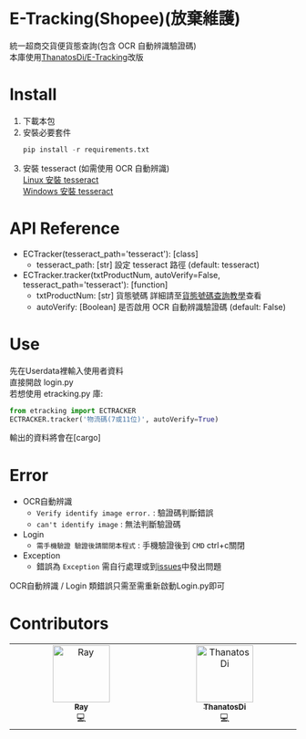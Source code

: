 # E-Tracking(Shopee)(放棄維護)
 統一超商交貨便貨態查詢(包含 OCR 自動辨識驗證碼)  
 本庫使用[ThanatosDi/E-Tracking](https://github.com/ThanatosDi/E-Tracking)改版
# Install
1. 下載本包
2. 安裝必要套件
    ```python
    pip install -r requirements.txt
    ```
3. 安裝 tesseract (如需使用 OCR 自動辨識)  
   [Linux 安裝 tesseract](https://github.com/tesseract-ocr/tesseract/wiki)  
   [Windows 安裝 tesseract](https://github.com/UB-Mannheim/tesseract/wiki)
# API Reference
* ECTracker(tesseract_path='tesseract'): [class]
  * tesseract_path: [str] 設定 tesseract 路徑 (default: tesseract)
* ECTracker.tracker(txtProductNum, autoVerify=False, tesseract_path='tesseract'): [function]
    * txtProductNum: [str] 貨態號碼 詳細請至[貨態號碼查詢教學](https://eservice.7-11.com.tw/e-tracking/TeachPage.html)查看
    * autoVerify: [Boolean] 是否啟用 OCR 自動辨識驗證碼 (default: False)
# Use
先在Userdata裡輸入使用者資料  
直接開啟 login.py  
若想使用 etracking.py 庫:
```python
from etracking import ECTRACKER
ECTRACKER.tracker('物流碼(7或11位)', autoVerify=True)
```
輸出的資料將會在[cargo]
# Error
* OCR自動辨識  
  * `Verify identify image error.` : 驗證碼判斷錯誤  
  * `can't identify image` : 無法判斷驗證碼
* Login  
  * `需手機驗證 驗證後請關閉本程式` : 手機驗證後到 `CMD` ctrl+c關閉
* Exception  
  * 錯誤為 `Exception` 需自行處理或到[issues](https://github.com/XiaXia009/E-Tracking/issues)中發出問題

OCR自動辨識 / Login 類錯誤只需至需重新啟動Login.py即可
# Contributors
<table>
  <tbody>
    <tr>
      <td align="center" valign="top" width="14.28%"><a href="https://github.com/XiaXia009"><img src="https://avatars.githubusercontent.com/u/107758517?v=4" width="100px;" alt="Ray"/><br /><sub><b>Ray</b></sub></a><br /><a title="Code">💻</a></td>
      <td align="center" valign="top" width="14.28%"><a href="https://github.com/ThanatosDi"><img src="https://avatars.githubusercontent.com/u/12424898?v=4" width="100px;" alt="ThanatosDi"/><br /><sub><b>ThanatosDi</b></sub></a><br /><a title="Code">💻</a></td>
    </tr>
  </tbody>
</table>
